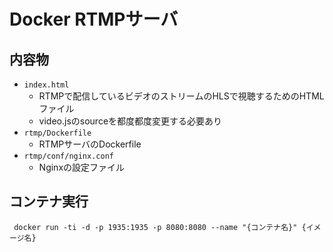 # Docker RTMPサーバ

## 内容物

- `index.html`
  - RTMPで配信しているビデオのストリームのHLSで視聴するためのHTMLファイル
  - video.jsのsourceを都度都度変更する必要あり
- `rtmp/Dockerfile`
  - RTMPサーバのDockerfile
- `rtmp/conf/nginx.conf`
  - Nginxの設定ファイル

## コンテナ実行

```
 docker run -ti -d -p 1935:1935 -p 8080:8080 --name "{コンテナ名}" {イメージ名}
```